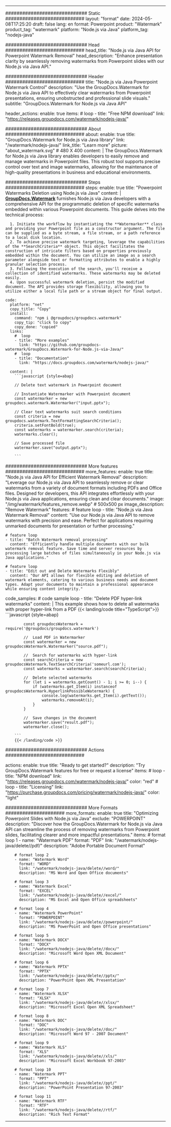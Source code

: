 
---
############################# Static ############################
layout: "format"
date:  2024-05-08T17:25:20
draft: false
lang: en
format: Powerpoint
product: "Watermark"
product_tag: "watermark"
platform: "Node.js via Java"
platform_tag: "nodejs-java"

############################# Head ############################
head_title: "Node.js via Java API for Powerpoint Watermark Removal"
head_description: "Enhance presentation clarity by seamlessly removing watermarks from Powerpoint slides with our Node.js via Java API."

############################# Header ############################
title: "Node.js via Java Powerpoint Watermark Control" 
description: "Use the GroupDocs.Watermark for Node.js via Java API to effectively clear watermarks from Powerpoint presentations, ensuring unobstructed and professional slide visuals."
subtitle: "GroupDocs.Watermark for Node.js via Java API" 

header_actions:
  enable: true
  items:
    #  loop
    - title: "Free NPM download"
      link: "https://releases.groupdocs.com/watermark/nodejs-java/"
      
############################# About ############################
about:
    enable: true
    title: "GroupDocs.Watermark for Node.js via Java library"
    link: "/watermark/nodejs-java/"
    link_title: "Learn more"
    picture: "about_watermark.svg" # 480 X 400
    content: |
       The GroupDocs.Watermark for Node.js via Java library enables developers to easily remove and manage watermarks in Powerpoint files. This robust tool supports precise control over text and image watermarks, allowing for the maintenance of high-quality presentations in business and educational environments.

############################# Steps ############################
steps:
    enable: true
    title: "Powerpoint Watermarks Deletion using Node.js via Java"
    content: |
      **[GroupDocs.Watermark](https://products.groupdocs.com/watermark/nodejs-java/)** furnishes Node.js via Java developers with a comprehensive API for the programmatic deletion of specific watermarks embedded within various Powerpoint documents. This guide delves into the technical process:
      
      1. Initiate the workflow by instantiating the **Watermarker** class and providing your Powerpoint file as a constructor argument. The file can be supplied as a byte stream, a file stream, or a path reference to a local disk location.
      2. To achieve precise watermark targeting, leverage the capabilities of the **SearchCriteria** object. This object facilitates the construction of intricate filters based on properties previously embedded within the document. You can utilize an image as a search parameter alongside text or formatting attributes to enable a highly granular selection process.
      3. Following the execution of the search, you'll receive a collection of identified watermarks. These watermarks may be deleted easily.
      4. Upon successful watermark deletion, persist the modified document. The API provides storage flexibility, allowing you to utilize either a local file path or a stream object for final output.
   
    code:
      platform: "net"
      copy_title: "Copy"
      install:
        command: "npm i @groupdocs/groupdocs.watermark"
        copy_tip: "click to copy"
        copy_done: "copied"
      links:
        #  loop
        - title: "More examples"
          link: "https://github.com/groupdocs-watermark/GroupDocs.Watermark-for-Node.js-via-Java/"
        #  loop
        - title: "Documentation"
          link: "https://docs.groupdocs.com/watermark/nodejs-java/"
          
      content: |
        ```javascript {style=abap}

        // Delete text watermark in Powerpoint document

        // Instantiate Watermarker with Powerpoint document
        const watermarker = new groupdocs.watermark.Watermarker("input.pptx");
        
        // Clear text watermarks suit search conditions
        const criteria = new groupdocs.watermark.TextFormattingSearchCriteria();
        criteria.setFontBold(true);
        const watermarks = watermarker.search(criteria);
        watermarks.clear();

        // Save processed file
        watermarker.save("output.pptx");
        
        ```            

############################# More features ############################
more_features:
  enable: true
  title: "Node.js via Java API for Efficient Watermark Removal"
  description: "Leverage our Node.js via Java API to seamlessly remove or clear watermarks from a variety of document formats including PDFs and Office files. Designed for developers, this API integrates effortlessly with your Node.js via Java applications, ensuring clean and clear documents."
  image: "/img/watermark/features_remove.webp" # 500x500 px
  image_description: "Remove Watermark"
  features:
    # feature loop
    - title: "Node.js via Java Watermark Removal"
      content: "Use our Node.js via Java API to remove watermarks with precision and ease. Perfect for applications requiring unmarked documents for presentation or further processing."

    # feature loop
    - title: "Batch Watermark removal processing"
      content: "Efficiently handle multiple documents with our bulk watermark removal feature. Save time and server resources by processing large batches of files simultaneously in your Node.js via Java applications."

    # feature loop
    - title: "Edit out and Delete Watermarks Flexibly"
      content: "Our API allows for flexible editing and deletion of watermark elements, catering to various business needs and document types. Adapt your documents to maintain a professional appearance while ensuring content integrity."
      
  code_samples:
    # code sample loop
    - title: "Delete PDF hyper-link watermarks"
      content: |
        This example shows how to delete all watermarks with proper hyper-link from a PDF
        {{< landing/code title="TypeScript">}}
        ```javascript {style=abap}
        
            const groupdocsWatermark = require('@groupdocs/groupdocs.watermark')

            //  Load PDF in Watermarker
            const watermarker = new groupdocsWatermark.Watermarker("source.pdf");

            //  Search for watermarks with hyper-link
            const searchCriteria = new groupdocsWatermark.TextSearchCriteria('someurl.com');
            const watermarks = watermarker.search(searchCriteria);
  
            //  Delete selected watermarks
            for (let i = watermarks.getCount() - 1; i >= 0; i--) {
                if (watermarks.get_Item(i) instanceof groupdocsWatermark.HyperlinkPossibleWatermark) {
                    console.log(watermarks.get_Item(i).getText());
                    watermarks.removeAt(i);
                }
            }

            //  Save changes in the document
            watermarker.save("result.pdf");
            watermarker.close();

        ```
        {{< /landing/code >}}


############################# Actions ############################

actions:
  enable: true
  title: "Ready to get started?"
  description: "Try GroupDocs.Watermark features for free or request a license"
  items:
    #  loop
    - title: "NPM download"
      link: "https://releases.groupdocs.com/watermark/nodejs-java/"
      color: "red"
        #  loop
    - title: "Licensing"
      link: "https://purchase.groupdocs.com/pricing/watermark/nodejs-java/"
      color: "light"


############################# More Formats #####################
more_formats:
    enable: true
    title: "Optimizing Powerpoint Slides with Node.js via Java"
    exclude: "POWERPOINT"
    description: "Discover how the GroupDocs.Watermark for Node.js via Java API can streamline the process of removing watermarks from Powerpoint slides, facilitating clearer and more impactful presentations."
    items: 
        # format loop 1
        - name: "Watermark PDF"
          format: "PDF"
          link: "/watermark/nodejs-java/delete//pdf/"
          description: "Adobe Portable Document Format"

        # format loop 2
        - name: "Watermark Word"
          format: "WORD"
          link: "/watermark/nodejs-java/delete//word/"
          description: "MS Word and Open Office documents"
          
        # format loop 3
        - name: "Watermark Excel"
          format: "EXCEL"
          link: "/watermark/nodejs-java/delete//excel/"
          description: "MS Excel and Open Office spreadsheets"

        # format loop 4
        - name: "Watermark PowerPoint"
          format: "POWERPOINT"
          link: "/watermark/nodejs-java/delete//powerpoint/"
          description: "MS PowerPoint and Open Office presentations"

        # format loop 5
        - name: "Watermark DOCX"
          format: "DOCX"
          link: "/watermark/nodejs-java/delete//docx/"
          description: "Microsoft Word Open XML Document"
          
        # format loop 6
        - name: "Watermark PPTX"
          format: "PPTX"
          link: "/watermark/nodejs-java/delete//pptx/"
          description: "PowerPoint Open XML Presentation"
          
        # format loop 7
        - name: "Watermark XLSX"
          format: "XLSX"
          link: "/watermark/nodejs-java/delete//xlsx/"
          description: "Microsoft Excel Open XML Spreadsheet"

        # format loop 8
        - name: "Watermark DOC"
          format: "DOC"
          link: "/watermark/nodejs-java/delete//doc/"
          description: "Microsoft Word 97 - 2007 Document"

        # format loop 9
        - name: "Watermark XLS"
          format: "XLS"
          link: "/watermark/nodejs-java/delete//xls/"
          description: "Microsoft Excel Workbook 97-2003"

        # format loop 10
        - name: "Watermark PPT"
          format: "PPT"
          link: "/watermark/nodejs-java/delete//ppt/"
          description: "PowerPoint Presentation 97-2003"

        # format loop 11
        - name: "Watermark RTF"
          format: "RTF"
          link: "/watermark/nodejs-java/delete//rtf/"
          description: "Rich Text Format"

---